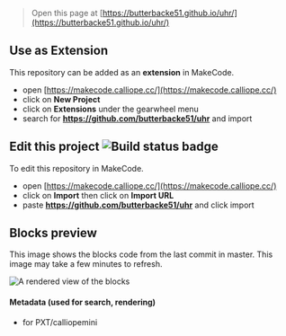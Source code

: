 
> Open this page at [https://butterbacke51.github.io/uhr/](https://butterbacke51.github.io/uhr/)

## Use as Extension

This repository can be added as an **extension** in MakeCode.

* open [https://makecode.calliope.cc/](https://makecode.calliope.cc/)
* click on **New Project**
* click on **Extensions** under the gearwheel menu
* search for **https://github.com/butterbacke51/uhr** and import

## Edit this project ![Build status badge](https://github.com/butterbacke51/uhr/workflows/MakeCode/badge.svg)

To edit this repository in MakeCode.

* open [https://makecode.calliope.cc/](https://makecode.calliope.cc/)
* click on **Import** then click on **Import URL**
* paste **https://github.com/butterbacke51/uhr** and click import

## Blocks preview

This image shows the blocks code from the last commit in master.
This image may take a few minutes to refresh.

![A rendered view of the blocks](https://github.com/butterbacke51/uhr/raw/master/.github/makecode/blocks.png)

#### Metadata (used for search, rendering)

* for PXT/calliopemini
<script src="https://makecode.com/gh-pages-embed.js"></script><script>makeCodeRender("{{ site.makecode.home_url }}", "{{ site.github.owner_name }}/{{ site.github.repository_name }}");</script>
